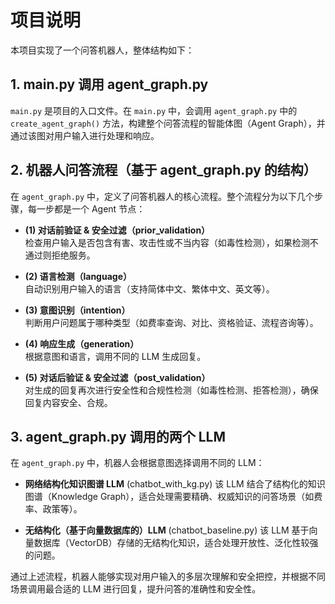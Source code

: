 # 项目说明

本项目实现了一个问答机器人，整体结构如下：

## 1. main.py 调用 agent_graph.py

`main.py` 是项目的入口文件。在 `main.py` 中，会调用 `agent_graph.py` 中的 `create_agent_graph()` 方法，构建整个问答流程的智能体图（Agent Graph），并通过该图对用户输入进行处理和响应。

## 2. 机器人问答流程（基于 agent_graph.py 的结构）

在 `agent_graph.py` 中，定义了问答机器人的核心流程。整个流程分为以下几个步骤，每一步都是一个 Agent 节点：

- **(1) 对话前验证 & 安全过滤（prior_validation）**  
  检查用户输入是否包含有害、攻击性或不当内容（如毒性检测），如果检测不通过则拒绝服务。

- **(2) 语言检测（language）**  
  自动识别用户输入的语言（支持简体中文、繁体中文、英文等）。

- **(3) 意图识别（intention）**  
  判断用户问题属于哪种类型（如费率查询、对比、资格验证、流程咨询等）。

- **(4) 响应生成（generation）**  
  根据意图和语言，调用不同的 LLM 生成回复。

- **(5) 对话后验证 & 安全过滤（post_validation）**  
  对生成的回复再次进行安全性和合规性检测（如毒性检测、拒答检测），确保回复内容安全、合规。

## 3. agent_graph.py 调用的两个 LLM

在 `agent_graph.py` 中，机器人会根据意图选择调用不同的 LLM：

- **网络结构化知识图谱 LLM** (chatbot_with_kg.py) 
  该 LLM 结合了结构化的知识图谱（Knowledge Graph），适合处理需要精确、权威知识的问答场景（如费率、政策等）。

- **无结构化（基于向量数据库的）LLM**  (chatbot_baseline.py)
  该 LLM 基于向量数据库（VectorDB）存储的无结构化知识，适合处理开放性、泛化性较强的问题。

通过上述流程，机器人能够实现对用户输入的多层次理解和安全把控，并根据不同场景调用最合适的 LLM 进行回复，提升问答的准确性和安全性。
